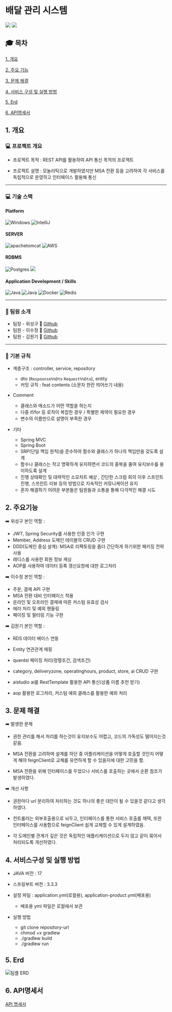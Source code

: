 # 배달 관리 시스템
<img src="https://img.shields.io/badge/github-181717?style=for-the-badge&logo=github&logoColor=white">
<img src="https://capsule-render.vercel.app/api?type=wave&color=auto&height=300&section=header&text=배달관리시스템&fontSize=90" />

## :mortar_board: 목차
[1. 개요](#1-개요)

[2. 주요 기능](#2-주요기능)

[3. 문제 해결](#3-문제-해결)

[4. 서비스 구성 및 실행 방법](#4-서비스구성-및-실행-방법)

[5. Erd](#5-Erd)

[6. API명세서](#6-API명세서)


## 1. 개요
### :computer: 프로젝트 개요
- 프로젝트 목적 : REST API를 활용하여 API 통신 목적의 프로젝트

- 프로젝트 설명 : 모놀리틱으로 개발하였지만 MSA 전환 등을 고려하여 각 서비스를 독립적으로 운영하고 인터페이스 활용해 통신

<hr>


### :computer: 기술 스택
#### Platform
![Windows](https://img.shields.io/badge/Windows-0078D6?style=for-the-badge&logo=windows&logoColor=white)
![IntelliJ](https://img.shields.io/badge/IntelliJ-0078D6.svg?style=for-the-badge&logo=intellijidea&logoColor=#000000)

#### SERVER
![apachetomcat](https://img.shields.io/badge/tomcat-0078D6.svg?style=for-the-badge&logo=apachetomcat&logoColor=yellow)
![AWS](https://img.shields.io/badge/AWS-%23FF9900.svg?style=for-the-badge&logo=amazon-aws&logoColor=white)

#### RDBMS
![Postgres](https://img.shields.io/badge/postgres-%23316192.svg?style=for-the-badge&logo=postgresql&logoColor=white)
<img src="https://img.shields.io/badge/JPA-0078D6?style=for-the-badge&logo=MyBatis&logoColor=white">


#### Application Development / Skills
![Java](https://img.shields.io/badge/Java-0078D6?style=for-the-badge&logo=openjdk&logoColor=white)
![Java](https://img.shields.io/badge/springboot-0078D6?style=for-the-badge&logo=springboot&logoColor=#)
![Docker](https://img.shields.io/badge/docker-%230db7ed.svg?style=for-the-badge&logo=docker&logoColor=white)
![Redis](https://img.shields.io/badge/redis-%23DD0031.svg?style=for-the-badge&logo=redis&logoColor=white)

<hr>

### :busts_in_silhouette: 팀원 소개
- 팀장 - 위성구 :walking:  [Github](https://github.com/weseonggu)  
- 팀원 - 이수정 :walking: [Github](https://github.com/Krystal-13)
- 팀원 - 김원기 :walking: [Github](https://github.com/TrendFollow)
<hr>

### :flags: 기본 규칙
- 계층구조 : controller, service, repository 
  - dto (`Respoonse%%Dto` `Request%%Dto`), entity
  - 커밋 규칙 : feat contents (소문자 한칸 띄어쓰기 내용)
    
- Comment
  - 클래스와 메소드가 어떤 역할을 하는지
  - 다중 if/for 등 로직이 복잡한 경우 / 특별한 제약이 필요한 경우
  - 변수의 이름만으로 설명이 부족한 경우
 
- 기타
  - Spring MVC
  - Spring Boot
  - SRP(단일 책임 원칙)을 준수하여 함수와 클래스가 하나의 책임만을 갖도록 설계
  - 함수나 클래스는 작고 명확하게 유지하면서 코드의 중복을 줄여 유지보수를 용이하도록 설계
  - 진행 상태확인 및 대략적인 소모차트 예상 , 간단한 스크럼 회의 이후 스프린트 진행, 스프린트 리뷰 등의 방법으로 지속적인 커뮤니케이션 유지
  - 혼자 해결하기 어려운 부분들은 팀원들과 소통을 통해 다각적인 해결 시도
 

## 2. 주요기능
:arrow_right: 위성구 
본인 역할 : 
  - JWT, Spring Security를 사용한 인증 인가 구현
  - Member, Address 도메인 테이블의 CRUD 구현
  - DDD(도메인 중심 설계): MSA로 리팩토링을 좀더 간단하게 하기위한 패키징 전략 사용
  - 레디스를 사용한 회원 정보 캐싱
  - AOP를 사용하여 데이터 등록 갱신요청에 대한 로그처리

:arrow_right: 이수정
본인 역할 : 
  - 주문, 결제 API 구현
  - MSA 전환 대비 인터페이스 적용
  - 온라인 및 오프라인 결제에 따른 커스텀 유효성 검사
  - 에러 처리 및 예외 핸들링
  - 페이징 및 필터링 기능 구현

:arrow_right: 김원기
본인 역할 : 
- RDS 데이터 베이스 연동

- Entity 연관관계 매핑

- querdsl 페이징 처리(정렬조건, 검색조건)

- category, deliveryzone, operatinghours, product, store, ai CRUD 구현

- aistudio ai를 RestTemplate 활용한 API 통신(상품 이름 추천 받기)

- aop 활용한 로그처리, 커스텀 예외 클래스를 활용한 예외 처리

  

## 3. 문제 해결
:arrow_right: 발생한 문제

- 권한 관리를 해서 처리를 하는것이 유지보수도 어렵고, 코드의 가독성도 떨어지는것 같음.

- MSA 전환을 고려하며 설계를 하던 중 어플리케이션을 어떻게 호출할 것인지 어떻게 해야 feignClient로 교체를 유연하게 할 수 있을지에 대한 고민을 함.

- MSA 전환을 위해 인터페이스를 두었으나 서비스를 호출하는 곳에서 순환 참조가 발생하였다.

:arrow_right: 개선 사항

- 권한마다 url 분리하여 처리하는 것도 하나의 좋은 대안이 될 수 있을것 같다고 생각하였다.

- 컨트롤러는 외부호출용으로 놔두고, 인터페이스를 통한 서비스 호출를 채택, 또한 인터페이스를 사용함으로 feignClient 쉽게 교체할 수 있게 설계하였음.

- 각 도메인별 관계가 깊은 것은 독립적인 애플리케이션으로 두지 않고 같이 묶어서 처리되도록 개선하였다.



## 4. 서비스구성 및 실행 방법
- JAVA 버전 : 17
  
- 스프링부트 버전 : 3.3.3

- 설정 파일 : application.yml(로컬용), application-product.yml(배포용)

  - 배포용 yml 파일은 로컬에서 보관

- 실행 방법
  - git clone repository-url
  - chmod +x gradlew
  - ./gradlew build
  - ./gradlew run

## 5. Erd
![팀플 ERD](https://github.com/weseonggu/sparta26project/blob/master/ERD.png)

## 6. API명세서
[API 명세서](https://imported-turner-0f5.notion.site/e498bae6ae144848bbbae6963eacabb4?v=6f312b3188ba42aeb9bc0e1b1344758d&pvs=4)











